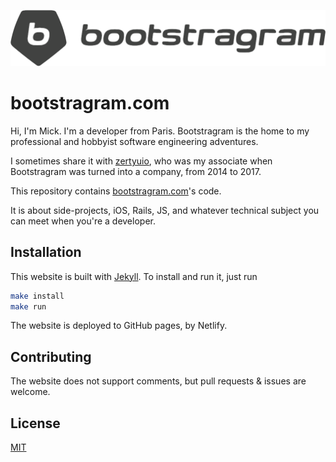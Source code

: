 ![Bootstragram Logo](vendor/assets/images/logo-pixels-1.png)

# bootstragram.com

Hi, I'm Mick. I'm a developer from Paris. Bootstragram is the home to my
professional and hobbyist software engineering adventures.

I sometimes share it with [zertyuio](https://github.com/zertyuio), who was my
associate when Bootstragram was turned into a company, from 2014 to 2017.

This repository contains [bootstragram.com][bootstragram]'s code.

It is about side-projects, iOS, Rails, JS, and whatever technical subject you
can meet when you're a developer.

## Installation

This website is built with [Jekyll][jekyll]. To install and run it, just run

```bash
make install
make run
```

The website is deployed to GitHub pages, by Netlify.

## Contributing

The website does not support comments, but pull requests & issues are welcome.

## License

[MIT](https://choosealicense.com/licenses/mit/)

[bootstragram]: https://bootstragram.com
[jekyll]:
  https://jekyllrb.com
  "Transform your plain text into static websites and blogs."
